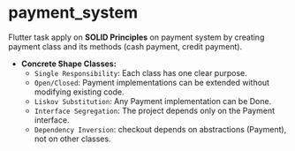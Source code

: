 # payment_system

Flutter task apply on **SOLID Principles** on payment system by creating payment class and its methods (cash payment, credit payment).

- **Concrete Shape Classes:**
    - `Single Responsibility`: Each class has one clear purpose.
    - `Open/Closed`: Payment implementations can be extended without modifying existing code.
    - `Liskov Substitution`:  Any Payment implementation can be Done.
    - `Interface Segregation`: The project depends only on the Payment interface.
    - `Dependency Inversion`: checkout depends on abstractions (Payment), not on other classes.
